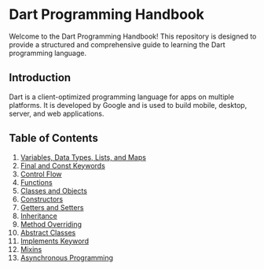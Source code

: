 # Dart Programming Handbook

Welcome to the Dart Programming Handbook! This repository is designed to provide a structured and comprehensive guide to learning the Dart programming language.

## Introduction

Dart is a client-optimized programming language for apps on multiple platforms. It is developed by Google and is used to build mobile, desktop, server, and web applications.

## Table of Contents

1.  [Variables, Data Types, Lists, and Maps](lib/variables_and_data_types.dart)
2.  [Final and Const Keywords](lib/final_and_const.dart)
3.  [Control Flow](lib/control_flow.dart)
4.  [Functions](lib/functions.dart)
5.  [Classes and Objects](lib/classes_and_objects.dart)
6.  [Constructors](lib/constructors.dart)
7.  [Getters and Setters](lib/getters_and_setters.dart)
8.  [Inheritance](lib/inheritance.dart)
9.  [Method Overriding](lib/method_overriding.dart)
10. [Abstract Classes](lib/abstract_classes.dart)
11. [Implements Keyword](lib/implements_keyword.dart)
12. [Mixins](lib/mixins.dart)
13. [Asynchronous Programming](lib/asynchronous_programming.dart)